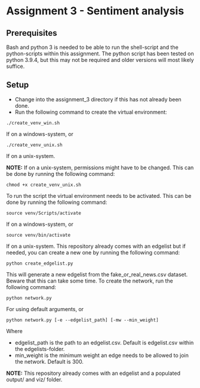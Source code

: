 # Assignment 3 - Sentiment analysis

## Prerequisites

Bash and python 3 is needed to be able to run the shell-script and the python-scripts within this assignment. The python script has been tested on python 3.9.4, but this may not be required and older versions will most likely suffice.

## Setup

- Change into the assignment_3 directory if this has not already been done.
- Run the following command to create the virtual environment:

```
./create_venv_win.sh
```

If on a windows-system, or

```
./create_venv_unix.sh
```

If on a unix-system.

**NOTE:** If on a unix-system, permissions might have to be changed. This can be done by running the following command:

```
chmod +x create_venv_unix.sh
```

To run the script the virtual environment needs to be activated. This can be done by running the following command:

```
source venv/Scripts/activate
```

If on a windows-system, or

```
source venv/bin/activate
```

If on a unix-system. This repository already comes with an edgelist but if needed, you can create a new one by running the following command:

```
python create_edgelist.py
```

This will generate a new edgelist from the fake_or_real_news.csv dataset. Beware that this can take some time.
To create the network, run the following command:

```
python network.py
```

For using default arguments, or

```
python network.py [-e --edgelist_path] [-mw --min_weight]
```

Where

- edgelist_path is the path to an edgelist.csv. Default is edgelist.csv within the edgelists-folder.
- min_weight is the minimum weight an edge needs to be allowed to join the network. Default is 300.

**NOTE:** This repository already comes with an edgelist and a populated output/ and viz/ folder.
